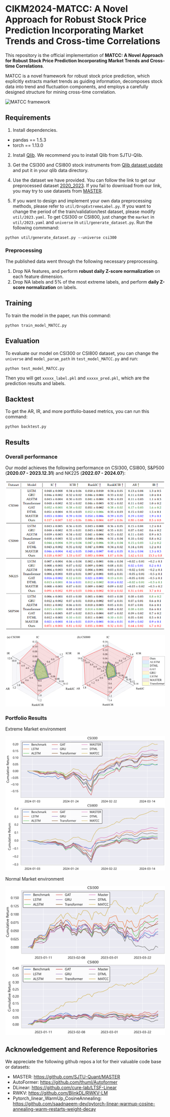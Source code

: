# CIKM2024-MATCC: A Novel Approach for Robust Stock Price Prediction Incorporating Market Trends and Cross-time Correlations

This repository is the official implementation of **MATCC: A Novel Approach for Robust Stock Price Prediction Incorporating Market Trends and Cross-time Correlations**.

MATCC is a novel framework for robust stock price prediction, which explicitly extracts market trends as guiding information, decomposes stock data into trend and fluctuation components, and employs a carefully designed structure for mining cross-time correlation.

![MATCC framework](fig/MATCC_structure.png)

## Requirements

1. Install dependencies.

- pandas == 1.5.3
- torch == 1.13.0

2. Install [Qlib](https://github.com/SJTU-DMTai/qlib). We recommend you to install Qlib from SJTU-Qlib.

3. Get the CSI300 and CSI800 stock instruments from [Qlib dataset update](https://github.com/chenditc/investment_data/releases) and put it in your qlib data directory.

4. Use the dataset we have provided. You can follow the link to get our preprocessed dataset [2020_2023](https://pan.baidu.com/s/15gt3FcnwqTBAy5oPbzhOsA?pwd=1234). If you fail to download from our link, you may try to use datasets from [MASTER](https://github.com/SJTU-DMTai/MASTER).

5. If you want to design and implement your own data preprocessing methods, please refer to `util/DropExtremeLabel.py`. If you want to change the period of the train/validation/test dataset, please modify `util/2023.yaml`. To get CSI300 or CSI800, just change the `market` in `util/2023.yaml` and `universe` in `util/generate_dataset.py`. Run the following commmand:

```
python util/generate_dataset.py --universe csi300
```

### Preprocessing

The published data went through the following necessary preprocessing.

1. Drop NA features, and perform **robust daily Z-score normalization** on each feature dimension.
2. Drop NA labels and 5% of the most extreme labels, and perform **daily Z-score normalization** on labels.

## Training

To train the model in the paper, run this command:

```train
python train_model_MATCC.py
```

## Evaluation

To evaluate our model on CSI300 or CSI800 dataset, you can change the `universe` and `model_param_path` in `test_model_MATCC.py` and run:

```eval
python test_model_MATCC.py
```

Then you will get `xxxxx_label.pkl` and `xxxxx_pred.pkl`, which are the prediction results and labels.

## Backtest

To get the AR, IR, and more portfolio-based metrics, you can run this command:

```backtest
python backtest.py
```

## Results

### Overall performance

Our model achieves the following performance on CSI300, CSI800, S&P500 (**2020.07 - 2023.12.31**) and NK225 (**2022.07 - 2024.07**):

![Performance comparison](fig/all_datasets_performance.png)

<!-- | Model name  | IC              | ICIR            | RankIC         | RankICIR        | AR              | IR              |
| ----------- | --------------- | --------------- | -------------- | --------------- | --------------- | --------------- |
| Ours        | **0.117242833** | **1.024316702** | **0.08575864** | **0.870096253** | **0.803259517** | **8.466878624** |
| MASTER      | 0.053792434     | 0.396283874     | 0.054635386    | 0.39024223      | 0.195310604     | 1.930453898     |
| DTML        | 0.051088842     | 0.35034742      | 0.051845797    | 0.351184897     | 0.154697641     | 1.537347888     |
| Transformer | 0.048012156     | 0.323552332     | 0.046412452    | 0.324412535     | 0.113665438     | 1.036304061     |
| ALSTM       | 0.043422655     | 0.304667419     | 0.041286052    | 0.303555486     | 0.110967154     | 1.092517725     |
| LSTM        | 0.048424638     | 0.336684621     | 0.050138655    | 0.340297238     | 0.132869265     | 1.336330359     |
| GAT         | 0.05297247      | 0.388511199     | 0.053731579    | 0.388697025     | 0.187204099     | 1.914184519     |
| GRU         | 0.04625093      | 0.323989797     | 0.046433043    | 0.326022902     | 0.107347975     | 1.048304919     | -->

![Performance comparison](fig/radia.png)

### Portfolio Results

Extreme Market environment

![extreme market environment](fig/cumulative_return_202401_202403.png)

Normal Market environment

![normal market environment](fig/cumulative_return_202301_202303.png)

## Acknowledgement and Reference Repositories

We appreciate the following github repos a lot for their valuable code base or datasets:

- MASTER: https://github.com/SJTU-Quant/MASTER
- AutoFormer: https://github.com/thuml/Autoformer
- DLinear: https://github.com/cure-lab/LTSF-Linear
- RWKV: https://github.com/BlinkDL/RWKV-LM
- Pytorch_linear_WarmUp_CosineAnnealing: https://github.com/saadnaeem-dev/pytorch-linear-warmup-cosine-annealing-warm-restarts-weight-decay
